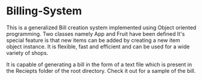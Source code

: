 # Billing-System

This is a generalized Bill creation system implemented using Object oriented programming.
Two classes namely App and Fruit have been defined
It's special feature is that new items can be added by creating a new item object instance. 
It is flexible, fast and efficient and can be used for a wide variety of shops.

It is capable of generating a bill in the form of a text file which is present in the Reciepts folder
of the root directory. Check it out for a sample of the bill.
